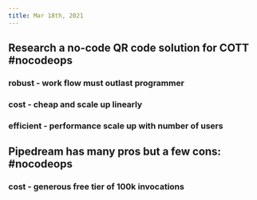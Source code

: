 ```yaml
---
title: Mar 18th, 2021
---
```


## Research a no-code QR code solution for COTT #nocodeops
### robust - work flow must outlast programmer
### cost - cheap and scale up linearly
### efficient - performance scale up with number of users
## Pipedream has many pros but a few cons: #nocodeops
### cost - generous free tier of 100k invocations
